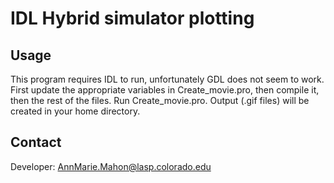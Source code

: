 # IDL Hybrid simulator plotting

## Usage

This program requires IDL to run, unfortunately GDL does not seem to work.  
First update the appropriate variables in Create_movie.pro, then compile it, then the rest of the files. Run Create_movie.pro. Output (.gif files) will be created in your home directory.

## Contact

Developer: <AnnMarie.Mahon@lasp.colorado.edu>